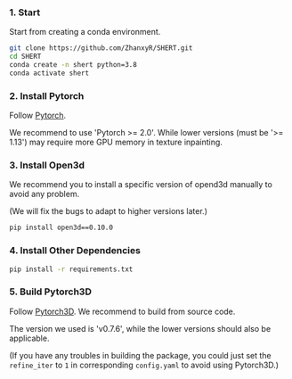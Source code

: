 
### 1. Start
Start from creating a conda environment.
```bash
git clone https://github.com/ZhanxyR/SHERT.git
cd SHERT
conda create -n shert python=3.8
conda activate shert
```
### 2. Install Pytorch
Follow [Pytorch](https://pytorch.org/get-started/previous-versions/).

We recommend to use 'Pytorch >= 2.0'. While lower versions (must be '>= 1.13') may require more GPU memory in texture inpainting.

### 3. Install Open3d
We recommend you to install a specific version of opend3d manually to avoid any problem.

(We will fix the bugs to adapt to higher versions later.)
```bash
pip install open3d==0.10.0
```

### 4. Install Other Dependencies

```bash
pip install -r requirements.txt
```

### 5. Build Pytorch3D
Follow [Pytorch3D](https://github.com/facebookresearch/pytorch3d/blob/main/INSTALL.md#building--installing-from-source). We recommend to build from source code. 

The version we used is 'v0.7.6', while the lower versions should also be applicable.

(If you have any troubles in building the package, you could just set the `refine_iter` to `1` in corresponding `config.yaml` to avoid using Pytorch3D.)